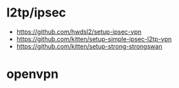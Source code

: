 # l2tp/ipsec
- https://github.com/hwdsl2/setup-ipsec-vpn
- https://github.com/kitten/setup-simple-ipsec-l2tp-vpn
- https://github.com/kitten/setup-strong-strongswan
# openvpn
